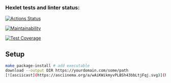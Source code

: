 ### Hexlet tests and linter status:
[![Actions Status](https://github.com/gabady13/python-project-lvl3/workflows/hexlet-check/badge.svg)](https://github.com/gabady13/python-project-lvl3/actions)

[![Maintainability](https://api.codeclimate.com/v1/badges/91f947d333ceb49870a3/maintainability)](https://codeclimate.com/github/gabady13/python-project-lvl3/maintainability)

[![Test Coverage](https://api.codeclimate.com/v1/badges/91f947d333ceb49870a3/test_coverage)](https://codeclimate.com/github/gabady13/python-project-lvl3/test_coverage)


## Setup
```bash
make package-install # add executable
download --output DIR https://yourdomain.com/some/path
[![asciicast](https://asciinema.org/a/wAiKWikmyvPLBSh43bbLtjFqj.svg)](https://asciinema.org/a/wAiKWikmyvPLBSh43bbLtjFqj)]
